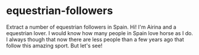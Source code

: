 # equestrian-followers
Extract a number of equestrian followers in Spain.
Hi! I'm Airina and a equestrian lover. I would know how many people in Spain love horse as I do. 
I always though that now there are less people than a few years ago that follow this amazing sport. But let's see!
